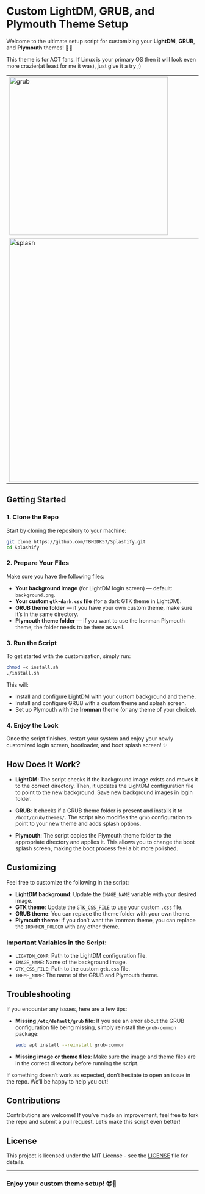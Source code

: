# Custom LightDM, GRUB, and Plymouth Theme Setup

Welcome to the ultimate setup script for customizing your **LightDM**, **GRUB**, and **Plymouth** themes! 🎨🚀

This theme is for AOT fans. If Linux is your primary OS then it will look even more crazier(at least for me it was), just give it a try ;)
<table>
  <tr>
    <td><img width="415" alt="grub" src="https://github.com/user-attachments/assets/c6b5f8e2-5c67-4387-924f-1056466cb89d" />
</td>
    <td><img width="418" alt="terminal" src="https://github.com/user-attachments/assets/f886b324-3038-4eeb-93a0-dce1318f7a83" />
</td>
  </tr>
  <tr>
    <td><img width="639" alt="splash" src="https://github.com/user-attachments/assets/2c02ecd8-c1bd-4166-aa42-31c0d45387e3" />
</td>
    <td><img width="638" alt="login" src="https://github.com/user-attachments/assets/2ff2800a-7ac2-408f-a893-89f1fd5b3707"/>
</td>
  </tr>
</table>



## Getting Started

### 1. Clone the Repo

Start by cloning the repository to your machine:

```bash
git clone https://github.com/TBHIDK57/Splashify.git
cd Splashify
```

### 2. Prepare Your Files

Make sure you have the following files:

- **Your background image** (for LightDM login screen) — default: `background.png`.
- **Your custom `gtk-dark.css` file** (for a dark GTK theme in LightDM).
- **GRUB theme folder** — if you have your own custom theme, make sure it’s in the same directory.
- **Plymouth theme folder** — if you want to use the Ironman Plymouth theme, the folder needs to be there as well.

### 3. Run the Script

To get started with the customization, simply run:

```bash
chmod +x install.sh
./install.sh
```

This will:
- Install and configure LightDM with your custom background and theme.
- Install and configure GRUB with a custom theme and splash screen.
- Set up Plymouth with the **Ironman** theme (or any theme of your choice).

### 4. Enjoy the Look

Once the script finishes, restart your system and enjoy your newly customized login screen, bootloader, and boot splash screen! ✨

## How Does It Work?

- **LightDM**: 
   The script checks if the background image exists and moves it to the correct directory. Then, it updates the LightDM configuration file to point to the new background. Save new background images in login folder.
   
- **GRUB**: 
   It checks if a GRUB theme folder is present and installs it to `/boot/grub/themes/`. The script also modifies the `grub` configuration to point to your new theme and adds splash options.

- **Plymouth**: 
   The script copies the Plymouth theme folder to the appropriate directory and applies it. This allows you to change the boot splash screen, making the boot process feel a bit more polished.

## Customizing

Feel free to customize the following in the script:
- **LightDM background**: Update the `IMAGE_NAME` variable with your desired image.
- **GTK theme**: Update the `GTK_CSS_FILE` to use your custom `.css` file.
- **GRUB theme**: You can replace the theme folder with your own theme.
- **Plymouth theme**: If you don’t want the Ironman theme, you can replace the `IRONMEN_FOLDER` with any other theme.

### Important Variables in the Script:

- `LIGHTDM_CONF`: Path to the LightDM configuration file.
- `IMAGE_NAME`: Name of the background image.
- `GTK_CSS_FILE`: Path to the custom `gtk.css` file.
- `THEME_NAME`: The name of the GRUB and Plymouth theme.

## Troubleshooting

If you encounter any issues, here are a few tips:

- **Missing `/etc/default/grub` file**:
  If you see an error about the GRUB configuration file being missing, simply reinstall the `grub-common` package:
  
  ```bash
  sudo apt install --reinstall grub-common
  ```

- **Missing image or theme files**:
  Make sure the image and theme files are in the correct directory before running the script.

If something doesn’t work as expected, don’t hesitate to open an issue in the repo. We’ll be happy to help you out!

## Contributions

Contributions are welcome! If you’ve made an improvement, feel free to fork the repo and submit a pull request. Let’s make this script even better!

## License

This project is licensed under the MIT License - see the [LICENSE](LICENSE) file for details.

---

### Enjoy your custom theme setup! 😎🎨
